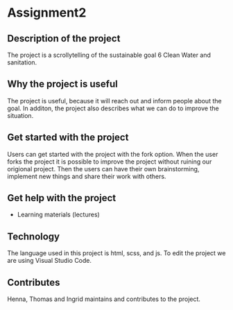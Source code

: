 # Assignment2
## Description of the project
The project is a scrollytelling of the sustainable goal 6 Clean Water and sanitation. 

## Why the project is useful
The project is useful, because it will reach out and inform people about the goal. In additon, the project also describes what we can do to improve the situation. 

## Get started with the project
Users can get started with the project with the fork option. When the user forks the project it is possible to improve the project without ruining our origional project. Then the users can have their own brainstorming, implement new things and share their work with others. 

## Get help with the project
- Learning materials (lectures)

## Technology
The language used in this project is html, scss, and js. To edit the project we are using Visual Studio Code. 

## Contributes
Henna, Thomas and Ingrid maintains and contributes to the project. 
